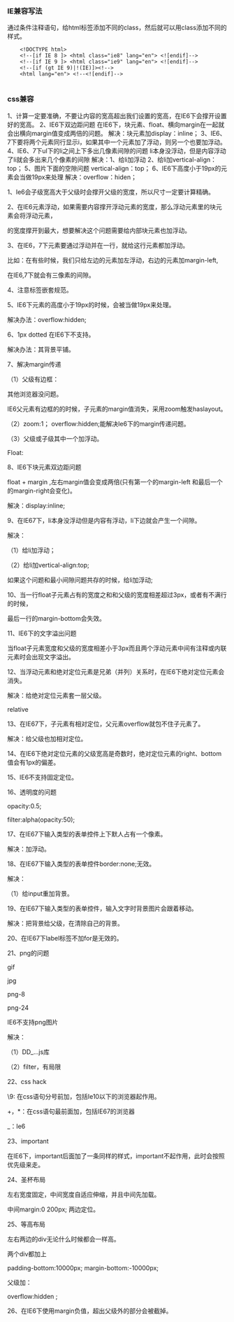 ### IE兼容写法

通过条件注释语句，给html标签添加不同的class，然后就可以用class添加不同的样式。

```
    <!DOCTYPE html>
    <!--[if IE 8 ]> <html class="ie8" lang="en"> <![endif]-->
    <!--[if IE 9 ]> <html class="ie9" lang="en"> <![endif]-->
    <!--[if (gt IE 9)|!(IE)]><!-->
    <html lang="en"> <!--<![endif]-->
    
```

### css兼容

1、计算一定要准确，不要让内容的宽高超出我们设置的宽高，在IE6下会撑开设置好的宽高。
2、IE6下双边距问题
在IE6下，块元素、float、横向margin在一起就会出横向margin值变成两倍的问题。
解决：块元素加display：inline；
3、IE6、7下要将两个元素同行显示i，如果其中一个元素加了浮动，则另一个也要加浮动。
4、IE6、7下ul下的li之间上下多出几像素间隙的问题
li本身没浮动，但是内容浮动了li就会多出来几个像素的间隙
解决：1、给li加浮动
2、给li加vertical-align：top；
5、图片下面的空隙问题
vertical-align：top；
6、IE6下高度小于19px的元素会当做19px来处理
解决：overflow：hiden；

1、Ie6会子级宽高大于父级时会撑开父级的宽度，所以尺寸一定要计算精确。

2、在IE6元素浮动，如果需要内容撑开浮动元素的宽度，那么浮动元素里的块元素会将浮动元素，

的宽度撑开到最大，想要解决这个问题需要给内部块元素也加浮动。

3、在IE6，7下元素要通过浮动并在一行，就给这行元素都加浮动。

比如：在有些时候，我们只给左边的元素加左浮动，右边的元素加margin-left,

在IE6,7下就会有三像素的间隙。

4、注意标签嵌套规范。

5、IE6下元素的高度小于19px的时候，会被当做19px来处理。

解决办法：overflow:hidden;

6、1px dotted 在IE6下不支持。

解决办法：其背景平铺。

7、解决margin传递

（1）父级有边框：

其他浏览器没问题。

IE6父元素有边框的的时候，子元素的margin值消失，采用zoom触发haslayout。

（2）zoom:1； overflow:hidden;能解决Ie6下的margin传递问题。

（3）父级或子级其中一个加浮动。

Float:

8、IE6下块元素双边距问题

float + margin ,左右margin值会变成两倍(只有第一个的margin-left 和最后一个的margin-right会变化)。

解决：display:inline;

9、在IE67下，li本身没浮动但是内容有浮动，li下边就会产生一个间隙。

解决：

（1）给li加浮动；

（2）给li加vertical-align:top;

如果这个问题和最小间隙问题共存的时候，给li加浮动;

10、当一行float子元素占有的宽度之和和父级的宽度相差超过3px，或者有不满行的时候，

最后一行的margin-bottom会失效。

11、IE6下的文字溢出问题

当float子元素宽度和父级的宽度相差小于3px而且两个浮动元素中间有注释或内联元素时会出现文字溢出。

12、当浮动元素和绝对定位元素是兄弟（并列）关系时，在IE6下绝对定位元素会消失。

解决：给绝对定位元素套一层父级。

relative

13、在IE67下，子元素有相对定位，父元素overflow就包不住子元素了。

解决：给父级也加相对定位。

14、在IE6下绝对定位元素的父级宽高是奇数时，绝对定位元素的right、bottom值会有1px的偏差。

15、IE6不支持固定定位。

16、透明度的问题

opacity:0.5;

filter:alpha(opacity:50);

17、在IE67下输入类型的表单控件上下默人占有一个像素。

解决：加浮动。

18、在IE67下输入类型的表单控件border:none;无效。

解决：

（1）给input重加背景。

19、在IE67下输入类型的表单控件，输入文字时背景图片会跟着移动。

解决：把背景给父级，在清除自己的背景。

20、在IE67下label标签不加for是无效的。

21、png的问题

gif

jpg

png-8

png-24

IE6不支持png图片

解决：

（1）DD_...js库

<!--[if IE 6]>//条件注释，iE9以下能识别

<!--[endif]-->

（2）filter，有局限

22、css hack

\9: 在css语句分号前加，包括Ie10以下的浏览器起作用。

+，*：在css语句最前面加，包括IE67的浏览器

_：Ie6

23、important

在IE6下，important后面加了一条同样的样式，important不起作用，此时会按照优先级来走。

24、圣杯布局

左右宽度固定，中间宽度自适应伸缩，并且中间先加载。

<div class="center"></div>

<div class="left"></div>

<div class="right"></div>

中间margin:0 200px; 两边定位。

25、等高布局

左右两边的div无论什么时候都会一样高。

两个div都加上

padding-bottom:10000px; margin-bottom:-10000px;

父级加：

overflow:hidden ;

26、在IE6下使用margin负值，超出父级外的部分会被截掉。